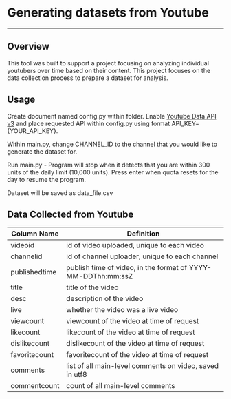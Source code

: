 # Generating datasets from Youtube
---
## Overview
This tool was built to support a project focusing on analyzing individual youtubers over time based on their content. This project focuses on the data collection process to prepare a dataset for analysis.
## Usage
Create document named config.py within folder. Enable [Youtube Data API v3](https://console.cloud.google.com/apis/library) and place requested API within config.py using format API_KEY={YOUR_API_KEY}.

Within main.py, change CHANNEL_ID to the channel that you would like to generate the dataset for.

Run main.py - Program will stop when it detects that you are within 300 units of the daily limit (10,000 units). Press enter when quota resets for the day to resume the program.

Dataset will be saved as data_file.csv

## Data Collected from Youtube
| Column Name   | Definition                                                   |
|---------------|--------------------------------------------------------------|
| videoid       | id of video uploaded, unique to each video                   |
| channelid     | id of channel uploader, unique to each channel               |
| publishedtime | publish time of video, in the format of YYYY-MM-DDThh:mm:ssZ |
| title         | title of the video                                           |
| desc          | description of the video                                     |
| live          | whether the video was a live video                           |
| viewcount     | viewcount of the video at time of request                    |
| likecount     | likecount of the video at time of request                    |
| dislikecount  | dislikecount of the video at time of request                 |
| favoritecount | favoritecount of the video at time of request                |
| comments      | list of all main-level comments on video, saved in utf8      |
| commentcount  | count of all main-level comments                             |
